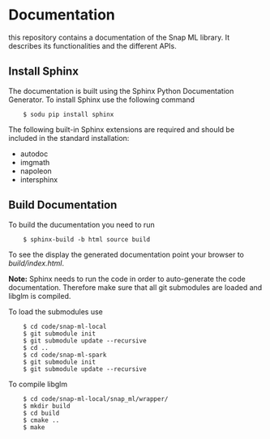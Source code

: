 # Documentation
this repository contains a documentation of the Snap ML library. It describes its functionalities and the different APIs.

## Install Sphinx

The documentation is built using the Sphinx Python Documentation Generator. 
To install Sphinx use the following command

```
    $ sodu pip install sphinx
```

The following built-in Sphinx extensions are required and should be included in the standard installation:

*  autodoc
*  imgmath
*  napoleon
*  intersphinx

## Build Documentation

To build the ducumentation you need to run

```
    $ sphinx-build -b html source build
```

To see the display the generated documentation point your browser to *build/index.html*.

**Note:** Sphinx needs to run the code in order to auto-generate the code documentation. Therefore make sure that all git submodules are loaded and libglm is compiled.

To load the submodules use

```
    $ cd code/snap-ml-local
    $ git submodule init
    $ git submodule update --recursive
    $ cd ..
    $ cd code/snap-ml-spark
    $ git submodule init
    $ git submodule update --recursive

```

To compile libglm

```
    $ cd code/snap-ml-local/snap_ml/wrapper/
    $ mkdir build
    $ cd build
    $ cmake ..
    $ make

```






